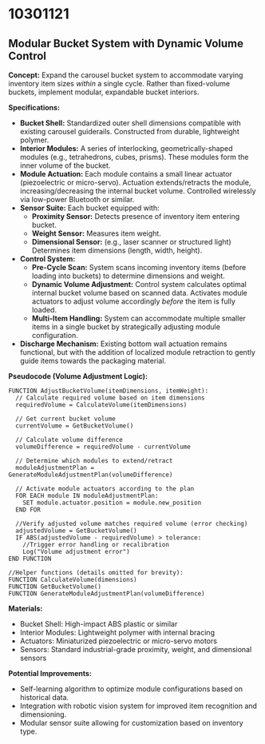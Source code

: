 # 10301121

## Modular Bucket System with Dynamic Volume Control

**Concept:** Expand the carousel bucket system to accommodate varying inventory item sizes *within* a single cycle. Rather than fixed-volume buckets, implement modular, expandable bucket interiors.

**Specifications:**

*   **Bucket Shell:** Standardized outer shell dimensions compatible with existing carousel guiderails. Constructed from durable, lightweight polymer.
*   **Interior Modules:** A series of interlocking, geometrically-shaped modules (e.g., tetrahedrons, cubes, prisms). These modules form the inner volume of the bucket.
*   **Module Actuation:** Each module contains a small linear actuator (piezoelectric or micro-servo). Actuation extends/retracts the module, increasing/decreasing the internal bucket volume. Controlled wirelessly via low-power Bluetooth or similar.
*   **Sensor Suite:** Each bucket equipped with:
    *   **Proximity Sensor:** Detects presence of inventory item entering bucket.
    *   **Weight Sensor:** Measures item weight.
    *   **Dimensional Sensor:** (e.g., laser scanner or structured light) Determines item dimensions (length, width, height).
*   **Control System:**
    *   **Pre-Cycle Scan:** System scans incoming inventory items (before loading into buckets) to determine dimensions and weight.
    *   **Dynamic Volume Adjustment:** Control system calculates optimal internal bucket volume based on scanned data. Activates module actuators to adjust volume accordingly *before* the item is fully loaded.
    *   **Multi-Item Handling:** System can accommodate multiple smaller items in a single bucket by strategically adjusting module configuration.
*   **Discharge Mechanism:** Existing bottom wall actuation remains functional, but with the addition of localized module retraction to gently guide items towards the packaging material.

**Pseudocode (Volume Adjustment Logic):**

```
FUNCTION AdjustBucketVolume(itemDimensions, itemWeight):
  // Calculate required volume based on item dimensions
  requiredVolume = CalculateVolume(itemDimensions)

  // Get current bucket volume
  currentVolume = GetBucketVolume()

  // Calculate volume difference
  volumeDifference = requiredVolume - currentVolume

  // Determine which modules to extend/retract
  moduleAdjustmentPlan = GenerateModuleAdjustmentPlan(volumeDifference)

  // Activate module actuators according to the plan
  FOR EACH module IN moduleAdjustmentPlan:
    SET module.actuator.position = module.new_position
  END FOR

  //Verify adjusted volume matches required volume (error checking)
  adjustedVolume = GetBucketVolume()
  IF ABS(adjustedVolume - requiredVolume) > tolerance:
    //Trigger error handling or recalibration
    Log("Volume adjustment error")
END FUNCTION

//Helper functions (details omitted for brevity):
FUNCTION CalculateVolume(dimensions)
FUNCTION GetBucketVolume()
FUNCTION GenerateModuleAdjustmentPlan(volumeDifference)
```

**Materials:**

*   Bucket Shell: High-impact ABS plastic or similar
*   Interior Modules: Lightweight polymer with internal bracing
*   Actuators: Miniaturized piezoelectric or micro-servo motors
*   Sensors: Standard industrial-grade proximity, weight, and dimensional sensors

**Potential Improvements:**

*   Self-learning algorithm to optimize module configurations based on historical data.
*   Integration with robotic vision system for improved item recognition and dimensioning.
*   Modular sensor suite allowing for customization based on inventory type.